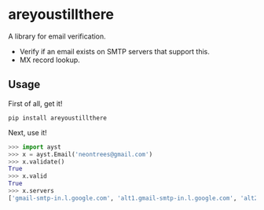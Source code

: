 # areyoustillthere

A library for email verification.

* Verify if an email exists on SMTP servers that support this.
* MX record lookup.

## Usage

First of all, get it!

```
pip install areyoustillthere
```

Next, use it!

```python
>>> import ayst
>>> x = ayst.Email('neontrees@gmail.com')
>>> x.validate()
True
>>> x.valid
True
>>> x.servers
['gmail-smtp-in.l.google.com', 'alt1.gmail-smtp-in.l.google.com', 'alt2.gmail-smtp-in.l.google.com', 'alt3.gmail-smtp-in.l.google.com', 'alt4.gmail-smtp-in.l.google.com']
```
